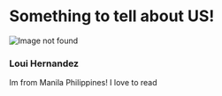 

# Something to tell about US!

![Image not found](img/luffy.gif "Luffy Fired UP!")

### Loui Hernandez

Im from Manila Philippines! I love to read
